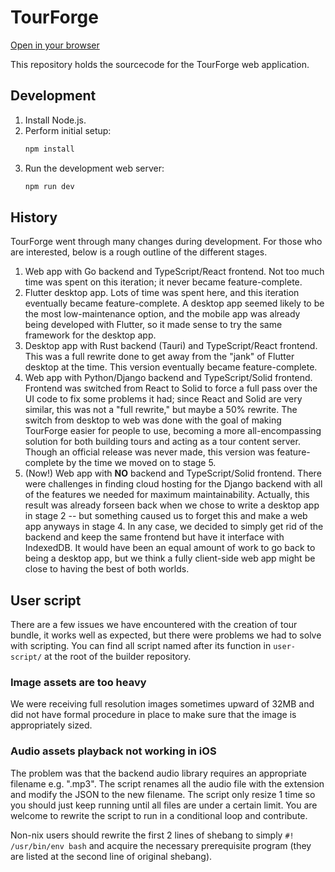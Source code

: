 # TourForge

[Open in your browser](https://tourforge.github.io/builder)

This repository holds the sourcecode for the TourForge web application.

## Development

1. Install Node.js.
2. Perform initial setup:
   ```sh
   npm install
   ```
3. Run the development web server:
   ```sh
   npm run dev
   ```

## History
TourForge went through many changes during development. For those who are interested, below is a rough outline of the different stages.

1. Web app with Go backend and TypeScript/React frontend. Not too much time was spent on this iteration; it never became feature-complete.
2. Flutter desktop app. Lots of time was spent here, and this iteration eventually became feature-complete. A desktop app seemed likely to be the most low-maintenance option, and the mobile app was already being developed with Flutter, so it made sense to try the same framework for the desktop app.
3. Desktop app with Rust backend (Tauri) and TypeScript/React frontend. This was a full rewrite done to get away from the "jank" of Flutter desktop at the time. This version eventually became feature-complete.
4. Web app with Python/Django backend and TypeScript/Solid frontend. Frontend was switched from React to Solid to force a full pass over the UI code to fix some problems it had; since React and Solid are very similar, this was not a "full rewrite," but maybe a 50% rewrite. The switch from desktop to web was done with the goal of making TourForge easier for people to use, becoming a more all-encompassing solution for both building tours and acting as a tour content server. Though an official release was never made, this version was feature-complete by the time we moved on to stage 5.
5. (Now!) Web app with **NO** backend and TypeScript/Solid frontend. There were challenges in finding cloud hosting for the Django backend with all of the features we needed for maximum maintainability. Actually, this result was already forseen back when we chose to write a desktop app in stage 2 -- but something caused us to forget this and make a web app anyways in stage 4. In any case, we decided to simply get rid of the backend and keep the same frontend but have it interface with IndexedDB. It would have been an equal amount of work to go back to being a desktop app, but we think a fully client-side web app might be close to having the best of both worlds.

## User script
There are a few issues we have encountered with the creation of tour bundle, it works well as expected, but there were problems we had to solve with scripting. You can find all script named after its function in `user-script/` at the root of the builder repository.

### Image assets are too heavy
We were receiving full resolution images sometimes upward of 32MB and did not have formal procedure in place to make sure that the image is appropriately sized.

### Audio assets playback not working in iOS
The problem was that the backend audio library requires an appropriate filename e.g. ".mp3". The script renames all the audio file with the extension and modify the JSON to the new filename. The script only resize 1 time so you should just keep running until all files are under a certain limit. You are welcome to rewrite the script to run in a conditional loop and contribute.

Non-nix users should rewrite the first 2 lines of shebang to simply `#! /usr/bin/env bash` and acquire the necessary prerequisite program (they are listed at the second line of original shebang).